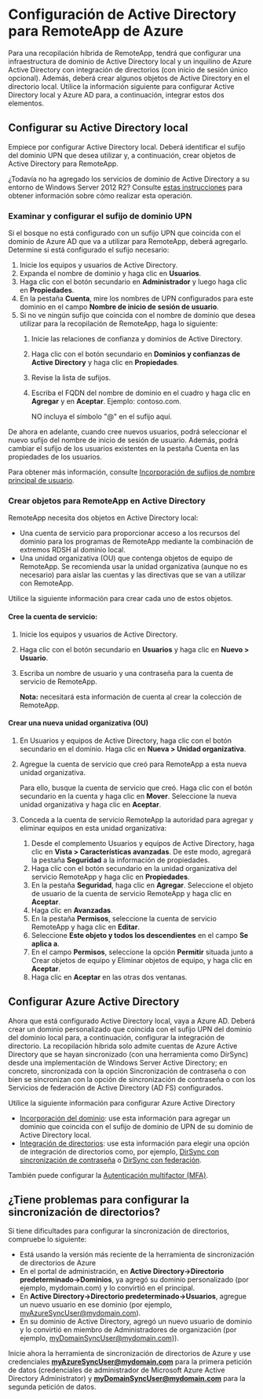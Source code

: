 
<properties 
    pageTitle="Configurar Active Directory para RemoteApp de Azure" 
    description="Aprenda a configurar Active Directory para trabajar con RemoteApp de Azure." 
    services="remoteapp" 
	documentationCenter="" 
    authors="lizap" 
    manager="mbaldwin" />

<tags 
    ms.service="remoteapp" 
    ms.workload="compute" 
    ms.tgt_pltfrm="na" 
    ms.devlang="na" 
    ms.topic="article" 
    ms.date="04/28/2015" 
    ms.author="elizapo" />



# Configuración de Active Directory para RemoteApp de Azure


Para una recopilación híbrida de RemoteApp, tendrá que configurar una infraestructura de dominio de Active Directory local y un inquilino de Azure Active Directory con integración de directorios (con inicio de sesión único opcional). Además, deberá crear algunos objetos de Active Directory en el directorio local. Utilice la información siguiente para configurar Active Directory local y Azure AD para, a continuación, integrar estos dos elementos.

## Configurar su Active Directory local
Empiece por configurar Active Directory local. Deberá identificar el sufijo del dominio UPN que desea utilizar y, a continuación, crear objetos de Active Directory para RemoteApp.

¿Todavía no ha agregado los servicios de dominio de Active Directory a su entorno de Windows Server 2012 R2? Consulte [estas instrucciones](https://technet.microsoft.com/library/cc731053.aspx) para obtener información sobre cómo realizar esta operación.
### Examinar y configurar el sufijo de dominio UPN
Si el bosque no está configurado con un sufijo UPN que coincida con el dominio de Azure AD que va a utilizar para RemoteApp, deberá agregarlo. Determine si está configurado el sufijo necesario:


1. Inicie los equipos y usuarios de Active Directory.
2.	Expanda el nombre de dominio y haga clic en **Usuarios**.
3.	Haga clic con el botón secundario en **Administrador** y luego haga clic en **Propiedades**.
4.	En la pestaña **Cuenta**, mire los nombres de UPN configurados para este dominio en el campo **Nombre de inicio de sesión de usuario**.
5.	Si no ve ningún sufijo que coincida con el nombre de dominio que desea utilizar para la recopilación de RemoteApp, haga lo siguiente:
	1.	Inicie las relaciones de confianza y dominios de Active Directory.
	2.	Haga clic con el botón secundario en **Dominios y confianzas de Active Directory** y haga clic en **Propiedades**.
	3.	Revise la lista de sufijos.
	4.	Escriba el FQDN del nombre de dominio en el cuadro y haga clic en **Agregar** y en **Aceptar**. Ejemplo: contoso.com. 

		NO incluya el símbolo "@" en el sufijo aquí.

De ahora en adelante, cuando cree nuevos usuarios, podrá seleccionar el nuevo sufijo del nombre de inicio de sesión de usuario. Además, podrá cambiar el sufijo de los usuarios existentes en la pestaña Cuenta en las propiedades de los usuarios.

Para obtener más información, consulte [Incorporación de sufijos de nombre principal de usuario](http://technet.microsoft.com/library/cc772007.aspx).

### Crear objetos para RemoteApp en Active Directory
RemoteApp necesita dos objetos en Active Directory local:


- Una cuenta de servicio para proporcionar acceso a los recursos del dominio para los programas de RemoteApp mediante la combinación de extremos RDSH al dominio local.
- Una unidad organizativa (OU) que contenga objetos de equipo de RemoteApp. Se recomienda usar la unidad organizativa (aunque no es necesario) para aislar las cuentas y las directivas que se van a utilizar con RemoteApp.

Utilice la siguiente información para crear cada uno de estos objetos.

#### Cree la cuenta de servicio:


1. Inicie los equipos y usuarios de Active Directory.
2.	Haga clic con el botón secundario en **Usuarios** y haga clic en **Nuevo > Usuario**.
3.	Escriba un nombre de usuario y una contraseña para la cuenta de servicio de RemoteApp.

	**Nota:** necesitará esta información de cuenta al crear la colección de RemoteApp.

#### Crear una nueva unidad organizativa (OU)


1. En Usuarios y equipos de Active Directory, haga clic con el botón secundario en el dominio. Haga clic en **Nueva > Unidad organizativa**.
2. Agregue la cuenta de servicio que creó para RemoteApp a esta nueva unidad organizativa.

	Para ello, busque la cuenta de servicio que creó. Haga clic con el botón secundario en la cuenta y haga clic en **Mover**. Seleccione la nueva unidad organizativa y haga clic en **Aceptar**.


1. Conceda a la cuenta de servicio RemoteApp la autoridad para agregar y eliminar equipos en esta unidad organizativa:
	1. Desde el complemento Usuarios y equipos de Active Directory, haga clic en **Vista > Características avanzadas**. De este modo, agregará la pestaña **Seguridad** a la información de propiedades.
	2. Haga clic con el botón secundario en la unidad organizativa del servicio RemoteApp y haga clic en **Propiedades**.
	3. En la pestaña **Seguridad**, haga clic en **Agregar**. Seleccione el objeto de usuario de la cuenta de servicio RemoteApp y haga clic en **Aceptar**.
	4. Haga clic en **Avanzadas**.
	5. En la pestaña **Permisos**, seleccione la cuenta de servicio RemoteApp y haga clic en **Editar**.
	6. Seleccione **Este objeto y todos los descendientes** en el campo **Se aplica a**.
	7. En el campo **Permisos**, seleccione la opción **Permitir** situada junto a Crear objetos de equipo y Eliminar objetos de equipo, y haga clic en **Aceptar**. 
	8. Haga clic en **Aceptar** en las otras dos ventanas.


## Configurar Azure Active Directory
Ahora que está configurado Active Directory local, vaya a Azure AD. Deberá crear un dominio personalizado que coincida con el sufijo UPN del dominio del dominio local para, a continuación, configurar la integración de directorio. La recopilación híbrida solo admite cuentas de Azure Active Directory que se hayan sincronizado (con una herramienta como DirSync) desde una implementación de Windows Server Active Directory; en concreto, sincronizada con la opción Sincronización de contraseña o con bien se sincronizan con la opción de sincronización de contraseña o con los Servicios de federación de Active Directory (AD FS) configurados.

Utilice la siguiente información para configurar Azure Active Directory


- [Incorporación del dominio](http://technet.microsoft.com/library/hh969247.aspx): use esta información para agregar un dominio que coincida con el sufijo de dominio de UPN de su dominio de Active Directory local.
- [Integración de directorios](http://technet.microsoft.com/library/jj573653.aspx): use esta información para elegir una opción de integración de directorios como, por ejemplo, [DirSync con sincronización de contraseña](http://technet.microsoft.com/library/dn441214.aspx) o [DirSync con federación](http://technet.microsoft.com/library/dn441213.aspx).

También puede configurar la [Autenticación multifactor (MFA)](http://technet.microsoft.com/library/dn249466.aspx).

## ¿Tiene problemas para configurar la sincronización de directorios?

Si tiene dificultades para configurar la sincronización de directorios, compruebe lo siguiente:

- Está usando la versión más reciente de la herramienta de sincronización de directorios de Azure 
-	En el portal de administración, en **Active Directory->Directorio predeterminado->Dominios**, ya agregó su dominio personalizado (por ejemplo, mydomain.com) y lo convirtió en el principal.
-	En **Active Directory->Directorio predeterminado->Usuarios**, agregue un nuevo usuario en ese dominio (por ejemplo, myAzureSyncUser@mydomain.com).
-	En su dominio de Active Directory, agregó un nuevo usuario de dominio y lo convirtió en miembro de Administradores de organización (por ejemplo, myDomainSyncUser@mydomain.com)).

Inicie ahora la herramienta de sincronización de directorios de Azure y use credenciales **myAzureSyncUser@mydomain.com** para la primera petición de datos (credenciales de administrador de Microsoft Azure Active Directory Administrator) y **myDomainSyncUser@mydomain.com** para la segunda petición de datos.
 

<!---HONumber=July15_HO4-->
